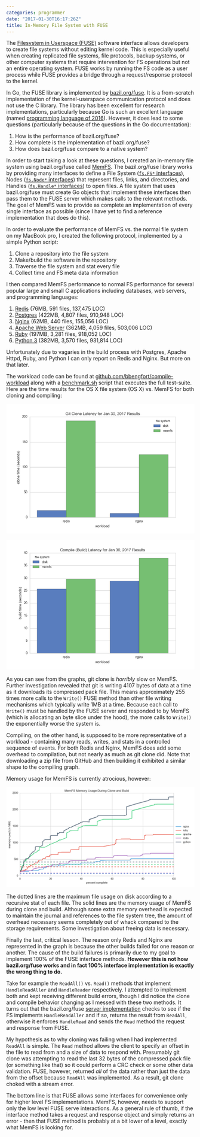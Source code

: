 ```yaml
---
categories: programmer
date: "2017-01-30T16:17:26Z"
title: In-Memory File System with FUSE
---
```


The [Filesystem in Userspace (FUSE)](https://en.wikipedia.org/wiki/Filesystem_in_Userspace) software interface allows developers to create file systems without editing kernel code. This is especially useful when creating replicated file systems, file protocols, backup systems, or other computer systems that require intervention for FS operations but not an entire operating system. FUSE works by running the FS code as a user process while FUSE provides a bridge through a request/response protocol to the kernel.

In Go, the FUSE library is implemented by [bazil.org/fuse](https://github.com/bazil/fuse). It is a from-scratch implementation of the kernel-userspace communication protocol and does not use the C library. The library has been excellent for research implementations, particularly because Go is such an excellent language (named [programming language of 2016](http://www.tiobe.com/tiobe-index/)). However, it does lead to some questions (particularly because of the questions in the Go documentation):

1. How is the performance of bazil.org/fuse?
2. How complete is the implementation of bazil.org/fuse?
3. How does bazil.org/fuse compare to a native system?

In order to start taking a look at these questions, I created an in-memory file system using bazil.org/fuse called [MemFS](https://github.com/bbengfort/memfs). The bazil.org/fuse library works by providing many interfaces to define a File System ([`fs.FS*` interfaces](https://godoc.org/bazil.org/fuse/fs#FS)), Nodes ([`fs.Node*` interfaces](https://godoc.org/bazil.org/fuse/fs#Node)) that represent files, links, and directories, and Handles ([`fs.Handle*` interfaces](https://godoc.org/bazil.org/fuse/fs#Handle)) to open files. A file system that uses bazil.org/fuse must create Go objects that implement these interfaces then pass them to the FUSE server which makes calls to the relevant methods. The goal of MemFS was to provide as complete an implementation of every single interface as possible (since I have yet to find a reference implementation that does do this).

In order to evaluate the performance of MemFS vs. the normal file system on my MacBook pro, I created the following protocol, implemented by a simple Python script:

1. Clone a repository into the file system
2. Make/build the software in the repository
3. Traverse the file system and stat every file
4. Collect time and FS meta data information

I then compared MemFS performance to normal FS performance for several popular large and small C applications including databases, web servers, and programming languages:

1. [Redis](https://github.com/antirez/redis) (76MB, 591 files, 137,475 LOC)
2. [Postgres](https://github.com/postgres/postgres) (422MB, 4,807 files, 910,948 LOC)
3. [Nginx](https://github.com/nginx/nginx) (62MB, 440 files, 155,056 LOC)
4. [Apache Web Server](https://github.com/apache/httpd) (362MB, 4,059 files, 503,006 LOC)
5. [Ruby](https://github.com/ruby/ruby) (197MB, 3,281 files, 918,052 LOC)
6. [Python 3](https://github.com/python/cpython) (382MB, 3,570 files, 931,814 LOC)

Unfortunately due to vagaries in the build process with Postgres, Apache Httpd, Ruby, and Python I can only report on Redis and Nginx. But more on that later.

The workload code can be found at [github.com/bbengfort/compile-workload](https://github.com/bbengfort/compile-workload) along with a [benchmark.sh](https://github.com/bbengfort/compile-workload/blob/master/benchmark.sh) script that executes the full test-suite. Here are the time results for the OS X  file system (OS X) vs. MemFS for both cloning and compiling:

![MemFS vs. Disk Clone Times](/images/2017-01-30-clone-time.png)

![MemFS vs. Disk Build Times](/images/2017-01-30-build-time.png)

As you can see from the graphs, git clone is _horribly_ slow on MemFS. Further investigation revealed that git is writing 4107 bytes of data at a time as it downloads its compressed pack file. This means approximately 255 times more calls to the `Write()` FUSE method than other file writing mechanisms which typically write 1MB at a time. Because each call to `Write()` must be handled by the FUSE server and responded to by MemFS (which is allocating an byte slice under the hood), the more calls to `Write()` the exponentially worse the system is.

Compiling, on the other hand, is supposed to be more representative of a workload - containing many reads, writes, and stats in a controlled sequence of events. For both Redis and Nginx, MemFS does add some overhead to compilation, but not nearly as much as git clone did. Note that downloading a zip file from GitHub and then building it exhibited a similar shape to the compiling graph.

Memory usage for MemFS is currently atrocious, however:

![MemFS vs. Disk Memory Usage](/images/2017-01-30-mprof-memfs.png)

The dotted lines are the maximum file usage on disk according to a recursive stat of each file. The solid lines are the memory usage of MemFS during clone and build. Although some extra memory overhead is expected to maintain the journal and references to the file system tree, the amount of overhead necessary seems completely out of whack compared to the storage requirements. Some investigation about freeing data is necessary.

Finally the last, critical lesson. The reason only Redis and Nginx are represented in the graph is because the other builds failed for one reason or another. The cause of the build failures is primarily due to my goal to implement 100% of the FUSE interface methods. **However this is not how bazil.org/fuse works and in fact 100% interface implementation is exactly the wrong thing to do.**

Take for example the `ReadAll()` vs. `Read()` methods that implement `HandleReadAller` and `HandleReader` respectively. I attempted to implement both and kept receiving different build errors, though I did notice the clone and compile behavior changing as I messed with these two methods. It turns out that the bazil.org/fuse [server implementation](https://github.com/bazil/fuse/blob/master/fs/serve.go#L1228) checks to see if the FS implements `HandleReadAller` and if so, returns the result from `ReadAll`, otherwise it enforces `HandleRead` and sends the `Read` method the request and response from FUSE.

My hypothesis as to why cloning was failing when I had implemented `ReadAll` is simple. The `Read` method allows the client to specify an offset in the file to read from and a size of data to respond with. Presumably git clone was attempting to read the last 32 bytes of the compressed pack file (or something like that) so it could perform a CRC check or some other data validation. FUSE, however, returned _all_ of the data rather than just the data from the offset because `ReadAll` was implemented. As a result, git clone choked with a stream error.

The bottom line is that FUSE allows some interfaces for convenience only for higher level FS implementations. MemFS, however, needs to support only the low level FUSE serve interactions. As a general rule of thumb, if the interface method takes a request and response object and simply returns an error - then that FUSE method is probably at a bit lower of a level, exactly what MemFS is looking for.
